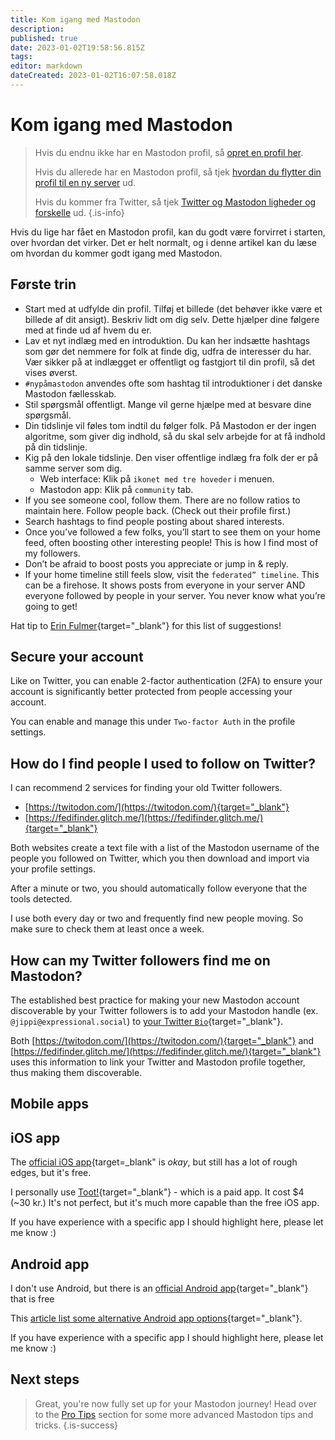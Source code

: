 ```yaml
---
title: Kom igang med Mastodon
description: 
published: true
date: 2023-01-02T19:58:56.815Z
tags: 
editor: markdown
dateCreated: 2023-01-02T16:07:58.018Z
---
```


# Kom igang med Mastodon

> Hvis du endnu ikke har en Mastodon profil, så [opret en profil her](../dk/servers.md).
>
> Hvis du allerede har en Mastodon profil, så tjek [hvordan du flytter din profil til en ny server](move-mastodon-server.md) ud.
>
> Hvis du kommer fra Twitter, så tjek [Twitter og Mastodon ligheder og forskelle](twitter-and-mastodon.md) ud.
{.is-info}

Hvis du lige har fået en Mastodon profil, kan du godt være forvirret i starten, over hvordan det virker. Det er helt normalt, og i denne artikel kan du læse om hvordan du kommer godt igang med Mastodon. 

## Første trin

- Start med at udfylde din profil. Tilføj et billede (det behøver ikke være et billede af dit ansigt). Beskriv lidt om dig selv. Dette hjælper dine følgere med at finde ud af hvem du er. 
- Lav et nyt indlæg med en introduktion. Du kan her indsætte hashtags som gør det nemmere for folk at finde dig, udfra de interesser du har. Vær sikker på at indlægget er offentligt og fastgjort til din profil, så det vises øverst. 
- `#nypåmastodon` anvendes ofte som hashtag til introduktioner i det danske Mastodon fællesskab. 
- Stil spørgsmål offentligt. Mange vil gerne hjælpe med at besvare dine spørgsmål. 
- Din tidslinje vil føles tom indtil du følger folk. På Mastodon er der ingen algoritme, som giver dig indhold, så du skal selv arbejde for at få indhold på din tidslinje. 
- Kig på den lokale tidslinje. Den viser offentlige indlæg fra folk der er på samme server som dig. 
  - Web interface: Klik på  `ikonet med tre hoveder` i menuen.
  - Mastodon app: Klik på `community` tab.
- If you see someone cool, follow them. There are no follow ratios to maintain here. Follow people back. (Check out their profile first.)
- Search hashtags to find people posting about shared interests.
- Once you’ve followed a few folks, you’ll start to see them on your home feed, often boosting other interesting people! This is how I find most of my followers.
- Don’t be afraid to boost posts you appreciate or jump in & reply.
- If your home timeline still feels slow, visit the `federated” timeline`. This can be a firehose. It shows posts from everyone in your server AND everyone followed by people in your server. You never know what you’re going to get!

Hat tip to [Erin Fulmer](https://wandering.shop/@erinfulmer/109371623284876117){target="_blank"} for this list of suggestions!

## Secure your account

Like on Twitter, you can enable 2-factor authentication (2FA) to ensure your account is significantly better protected from people accessing your account.

You can enable and manage this under `Two-factor Auth` in the profile settings.

## How do I find people I used to follow on Twitter?

I can recommend 2 services for finding your old Twitter followers.

- [https://twitodon.com/](https://twitodon.com/){target="_blank"}
- [https://fedifinder.glitch.me/](https://fedifinder.glitch.me/){target="_blank"}

Both websites create a text file with a list of the Mastodon username of the people you followed on Twitter, which you then download and import via your profile settings.

After a minute or two, you should automatically follow everyone that the tools detected.

I use both every day or two and frequently find new people moving. So make sure to check them at least once a week.

## How can my Twitter followers find me on Mastodon?

The established best practice for making your new Mastodon account discoverable by your Twitter followers is to add your Mastodon handle (ex. `@jippi@expressional.social`) to [your Twitter `Bio`](https://twitter.com/settings/profile){target="_blank"}.

Both [https://twitodon.com/](https://twitodon.com/){target="_blank"} and [https://fedifinder.glitch.me/](https://fedifinder.glitch.me/){target="_blank"} uses this information to link your Twitter and Mastodon profile together, thus making them discoverable.

## Mobile apps

## iOS app

The [official iOS app](https://app.joinmastodon.org/ios){target=_blank" is _okay_, but still has a lot of rough edges, but it's free.

I personally use [Toot!](https://apps.apple.com/us/app/toot/id1229021451){target="_blank"} - which is a paid app. It cost $4 (~30 kr.) It's not perfect, but it's much more capable than the free iOS app.

If you have experience with a specific app I should highlight here, please let me know :)

## Android app

I don't use Android, but there is an [official Android app](https://app.joinmastodon.org/android){target="_blank"} that is free

This [article list some alternative Android app options](https://www.androidauthority.com/best-mastodon-apps-android-1210889/){target="_blank"}.

If you have experience with a specific app I should highlight here, please let me know :)

## Next steps

> Great, you're now fully set up for your Mastodon journey! Head over to the [Pro Tips](tips.md) section for some more advanced Mastodon tips and tricks.
{.is-success}